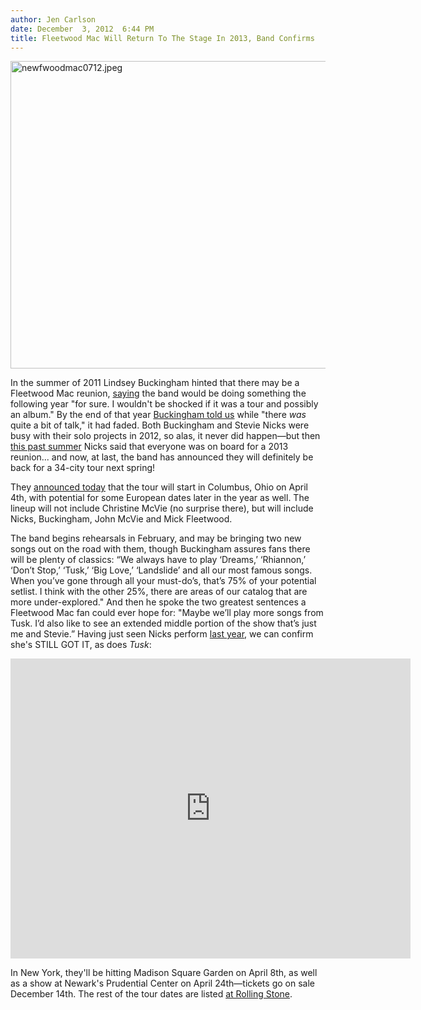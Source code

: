 ```yaml
---
author: Jen Carlson
date: December  3, 2012  6:44 PM
title: Fleetwood Mac Will Return To The Stage In 2013, Band Confirms
---
```


<p><span class="mt-enclosure mt-enclosure-image" style="display: inline;"> <img alt="newfwoodmac0712.jpeg" src="https://web.archive.org/web/20130513141637im_/http://gothamist.com/attachments/arts_jen/newfwoodmac0712.jpeg" width="640" height="492" class="image-none"> </span></p>

<p>In the summer of 2011 Lindsey Buckingham hinted that there may be a Fleetwood Mac reunion, <a href="https://web.archive.org/web/20130513141637/http://gothamist.com/2011/08/31/fleetwood_mac_will_tour_next_year.php">saying</a> the band would be doing something the following year &quot;for sure. I wouldn&apos;t be shocked if it was a tour and possibly an album.&quot; By the end of that year <a href="https://web.archive.org/web/20130513141637/http://gothamist.com/2011/11/01/lindsey_buckingham.php">Buckingham told us</a> while &quot;there <em>was</em> quite a bit of talk,&quot; it had faded. Both Buckingham and Stevie Nicks were busy with their solo projects in 2012, so alas, it never did happen&#x2014;but then <a href="https://web.archive.org/web/20130513141637/http://gothamist.com/2012/07/11/stevie_nicks_says_fleetwood_mac_wil.php">this past summer</a> Nicks said that everyone was on board for a 2013 reunion... and now, at last, the band has announced they will definitely be back for a 34-city tour next spring!</p>

<p>They <a href="https://web.archive.org/web/20130513141637/http://www.rollingstone.com/music/news/fleetwood-mac-to-launch-world-tour-in-april-20121203">announced today</a> that the tour will start in Columbus, Ohio on April 4th, with potential for some European dates later in the year as well. The lineup will not include Christine McVie (no surprise there), but will include Nicks, Buckingham, John McVie and Mick Fleetwood. </p>

<p>The band begins rehearsals in February, and may be bringing two new songs out on the road with them, though Buckingham assures fans there will be plenty of classics: &#x201C;We always have to play &#x2018;Dreams,&#x2019; &#x2018;Rhiannon,&#x2019; &#x2018;Don&#x2019;t Stop,&#x2019; &#x2018;Tusk,&#x2019; &#x2018;Big Love,&#x2019; &#x2018;Landslide&#x2019; and all our most famous songs. When you&#x2019;ve gone through all your must-do&#x2019;s, that&#x2019;s 75% of your potential setlist. I think with the other 25%, there are areas of our catalog that are more under-explored.&quot; And then he spoke the two greatest sentences a Fleetwood Mac fan could ever hope for: &quot;Maybe we&#x2019;ll play more songs from Tusk. I&#x2019;d also like to see an extended middle portion of the show that&#x2019;s just me and Stevie.&#x201D; Having just seen Nicks perform <a href="https://web.archive.org/web/20130513141637/http://gothamist.com/2011/09/05/stevie_nicks_1.php">last year</a>, we can confirm she&apos;s STILL GOT IT, as does <em>Tusk</em>:</p>

<p><iframe width="640" height="480" src="https://web.archive.org/web/20130513141637if_/http://www.youtube.com/embed/2pZipYTm_9o" frameborder="0" allowfullscreen></iframe></p>

<p>In New York, they&apos;ll be hitting Madison Square Garden on April 8th, as well as a show at Newark&apos;s Prudential Center on April 24th&#x2014;tickets go on sale December 14th. The rest of the tour dates are listed <a href="https://web.archive.org/web/20130513141637/http://www.rollingstone.com/music/news/fleetwood-mac-to-launch-world-tour-in-april-20121203">at Rolling Stone</a>.</p>
